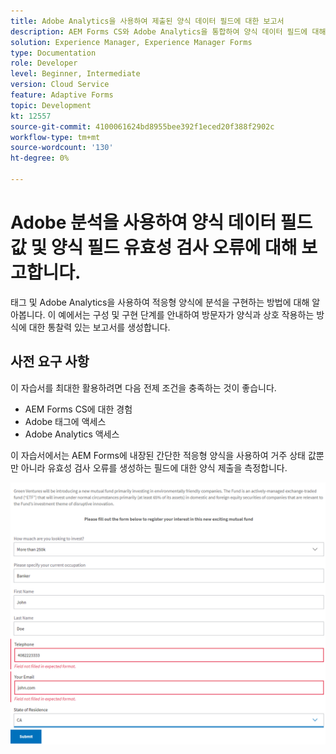 ```yaml
---
title: Adobe Analytics을 사용하여 제출된 양식 데이터 필드에 대한 보고서
description: AEM Forms CS와 Adobe Analytics을 통합하여 양식 데이터 필드에 대해 보고합니다
solution: Experience Manager, Experience Manager Forms
type: Documentation
role: Developer
level: Beginner, Intermediate
version: Cloud Service
feature: Adaptive Forms
topic: Development
kt: 12557
source-git-commit: 4100061624bd8955bee392f1eced20f388f2902c
workflow-type: tm+mt
source-wordcount: '130'
ht-degree: 0%

---
```


# Adobe 분석을 사용하여 양식 데이터 필드 값 및 양식 필드 유효성 검사 오류에 대해 보고합니다.

태그 및 Adobe Analytics을 사용하여 적응형 양식에 분석을 구현하는 방법에 대해 알아봅니다. 이 예에서는 구성 및 구현 단계를 안내하여 방문자가 양식과 상호 작용하는 방식에 대한 통찰력 있는 보고서를 생성합니다.

## 사전 요구 사항

이 자습서를 최대한 활용하려면 다음 전제 조건을 충족하는 것이 좋습니다.

* AEM Forms CS에 대한 경험
* Adobe 태그에 액세스
* Adobe Analytics 액세스



이 자습서에서는 AEM Forms에 내장된 간단한 적응형 양식을 사용하여 거주 상태 값뿐만 아니라 유효성 검사 오류를 생성하는 필드에 대한 양식 제출을 측정합니다.

![적응형 양식](assets/use-case.png)


